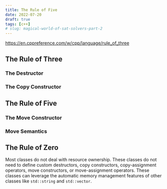 ```yaml
---
title: The Rule of Five
date: 2022-07-20
draft: true
tags: [c++]
# slug: magical-world-of-sat-solvers-part-2
---
```



https://en.cppreference.com/w/cpp/language/rule_of_three



## The Rule of Three


### The Destructor


### The Copy Constructor


## The Rule of Five

### The Move Constructor


### Move Semantics


## The Rule of Zero

Most classes do not deal with resource ownership.
These classes do not need to define custom destructors,
copy constructors, copy-assignment operators,
move constructors, or move-assignment operators.
These classes can leverage the automatic memory management features
of other classes like `std::string` and `std::vector`.
